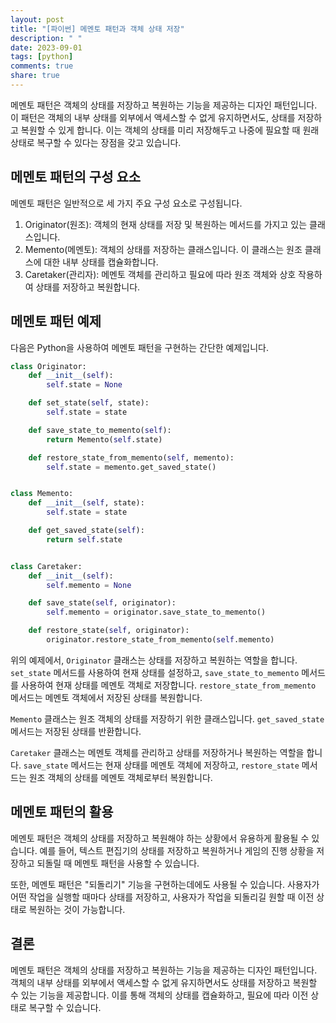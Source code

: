 ```yaml
---
layout: post
title: "[파이썬] 메멘토 패턴과 객체 상태 저장"
description: " "
date: 2023-09-01
tags: [python]
comments: true
share: true
---
```


메멘토 패턴은 객체의 상태를 저장하고 복원하는 기능을 제공하는 디자인 패턴입니다. 이 패턴은 객체의 내부 상태를 외부에서 액세스할 수 없게 유지하면서도, 상태를 저장하고 복원할 수 있게 합니다. 이는 객체의 상태를 미리 저장해두고 나중에 필요할 때 원래 상태로 복구할 수 있다는 장점을 갖고 있습니다.

## 메멘토 패턴의 구성 요소

메멘토 패턴은 일반적으로 세 가지 주요 구성 요소로 구성됩니다.

1. Originator(원조): 객체의 현재 상태를 저장 및 복원하는 메서드를 가지고 있는 클래스입니다.
2. Memento(메멘토): 객체의 상태를 저장하는 클래스입니다. 이 클래스는 원조 클래스에 대한 내부 상태를 캡슐화합니다.
3. Caretaker(관리자): 메멘토 객체를 관리하고 필요에 따라 원조 객체와 상호 작용하여 상태를 저장하고 복원합니다.

## 메멘토 패턴 예제

다음은 Python을 사용하여 메멘토 패턴을 구현하는 간단한 예제입니다.

```python
class Originator:
    def __init__(self):
        self.state = None

    def set_state(self, state):
        self.state = state

    def save_state_to_memento(self):
        return Memento(self.state)

    def restore_state_from_memento(self, memento):
        self.state = memento.get_saved_state()


class Memento:
    def __init__(self, state):
        self.state = state

    def get_saved_state(self):
        return self.state


class Caretaker:
    def __init__(self):
        self.memento = None

    def save_state(self, originator):
        self.memento = originator.save_state_to_memento()

    def restore_state(self, originator):
        originator.restore_state_from_memento(self.memento)
```

위의 예제에서, `Originator` 클래스는 상태를 저장하고 복원하는 역할을 합니다. `set_state` 메서드를 사용하여 현재 상태를 설정하고, `save_state_to_memento` 메서드를 사용하여 현재 상태를 메멘토 객체로 저장합니다. `restore_state_from_memento` 메서드는 메멘토 객체에서 저장된 상태를 복원합니다.

`Memento` 클래스는 원조 객체의 상태를 저장하기 위한 클래스입니다. `get_saved_state` 메서드는 저장된 상태를 반환합니다.

`Caretaker` 클래스는 메멘토 객체를 관리하고 상태를 저장하거나 복원하는 역할을 합니다. `save_state` 메서드는 현재 상태를 메멘토 객체에 저장하고, `restore_state` 메서드는 원조 객체의 상태를 메멘토 객체로부터 복원합니다.

## 메멘토 패턴의 활용

메멘토 패턴은 객체의 상태를 저장하고 복원해야 하는 상황에서 유용하게 활용될 수 있습니다. 예를 들어, 텍스트 편집기의 상태를 저장하고 복원하거나 게임의 진행 상황을 저장하고 되돌릴 때 메멘토 패턴을 사용할 수 있습니다.

또한, 메멘토 패턴은 "되돌리기" 기능을 구현하는데에도 사용될 수 있습니다. 사용자가 어떤 작업을 실행할 때마다 상태를 저장하고, 사용자가 작업을 되돌리길 원할 때 이전 상태로 복원하는 것이 가능합니다.

## 결론

메멘토 패턴은 객체의 상태를 저장하고 복원하는 기능을 제공하는 디자인 패턴입니다. 객체의 내부 상태를 외부에서 액세스할 수 없게 유지하면서도 상태를 저장하고 복원할 수 있는 기능을 제공합니다. 이를 통해 객체의 상태를 캡슐화하고, 필요에 따라 이전 상태로 복구할 수 있습니다.